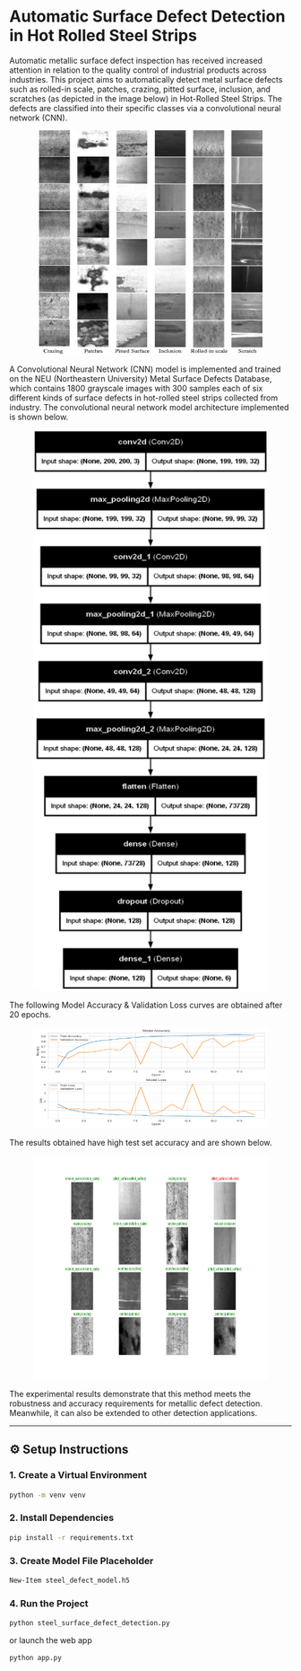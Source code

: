 # Automatic Surface Defect Detection in Hot Rolled Steel Strips

Automatic metallic surface defect inspection has received increased attention in relation to the quality control of industrial products across industries. This project aims to automatically detect metal surface defects such as rolled-in scale, patches, crazing, pitted surface, inclusion, and scratches (as depicted in the image below) in Hot-Rolled Steel Strips. The defects are classified into their specific classes via a convolutional neural network (CNN). 

<p align="center">
    <img width="400" height="400" src="https://github.com/ChavdaDhvani/steel-surface-defect-detection-system/blob/main/Surface%20Defects.png?raw=true">
</p>

A Convolutional Neural Network (CNN) model is implemented and trained on the NEU (Northeastern University) Metal Surface Defects Database, which contains 1800 grayscale images with 300 samples each of six different kinds of surface defects in hot-rolled steel strips collected from industry. The convolutional neural network model architecture implemented is shown below.

<p align="center">
    <img width="420" height="1000" src="https://github.com/ChavdaDhvani/steel-surface-defect-detection-system/blob/main/cnn_architecture.png?raw=true">
</p>

The following Model Accuracy & Validation Loss curves are obtained after 20 epochs.


<p align="center">
    <img width="420" height="180" src="https://github.com/ChavdaDhvani/steel-surface-defect-detection-system/blob/main/Model%20Accuracy%20and%20Loss.png?raw=true">
</p>

The results obtained have high test set accuracy and are shown below.

<p align="center">
    <img width="420" height="400" src="https://github.com/ChavdaDhvani/steel-surface-defect-detection-system/blob/main/Result.png?raw=true">
</p>

The experimental results demonstrate that this method meets the robustness and accuracy requirements for metallic defect detection. Meanwhile, it can also be extended to other detection applications.

---

## ⚙️ Setup Instructions

### 1. Create a Virtual Environment

```bash
python -m venv venv
```
### 2. Install Dependencies

```bash 
pip install -r requirements.txt
```
### 3. Create Model File Placeholder

```bash
New-Item steel_defect_model.h5
```
### 4.  Run the Project
```bash
python steel_surface_defect_detection.py
```
or launch the web app
```bash
python app.py
```

